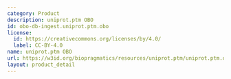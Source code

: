 ```yaml
---
category: Product
description: uniprot.ptm OBO
id: obo-db-ingest.uniprot.ptm.obo
license:
  id: https://creativecommons.org/licenses/by/4.0/
  label: CC-BY-4.0
name: uniprot.ptm OBO
url: https://w3id.org/biopragmatics/resources/uniprot.ptm/uniprot.ptm.obo
layout: product_detail
---
```

